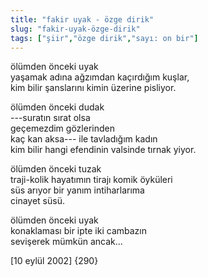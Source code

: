 ```yaml
---
title: "fakir uyak - özge dirik"
slug: "fakir-uyak-özge-dirik"
tags: ["şiir","özge dirik","sayı: on bir"]
---
```


ölümden önceki uyak  
yaşamak adına ağzımdan kaçırdığım kuşlar,  
kim bilir şanslarını kimin üzerine pisliyor.

ölümden önceki dudak  
---suratın sırat olsa  
geçemezdim gözlerinden  
kaç kan aksa--- ile tavladığım kadın  
kim bilir hangi efendinin valsinde tırnak yiyor.

ölümden önceki tuzak  
traji-kolik hayatımın tirajı komik öyküleri  
süs arıyor bir yanım intiharlarıma  
cinayet süsü.

ölümden önceki uyak  
konaklaması bir ipte iki cambazın  
sevişerek mümkün ancak...

\[10 eylül 2002\] {290}


